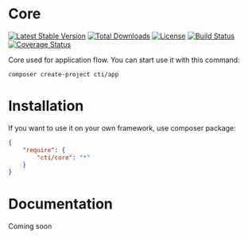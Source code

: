 # Core
[![Latest Stable Version](https://poser.pugx.org/cti/core/v/stable.png)](https://packagist.org/packages/cti/core)
[![Total Downloads](https://poser.pugx.org/cti/core/downloads.png)](https://packagist.org/packages/cti/core)
[![License](https://poser.pugx.org/cti/core/license.png)](https://packagist.org/packages/cti/core)
[![Build Status](https://travis-ci.org/cti/core.svg)](https://travis-ci.org/cti/core)
[![Coverage Status](https://coveralls.io/repos/cti/core/badge.png)](https://coveralls.io/r/cti/core)

Core used for application flow. You can start use it with this command:

    composer create-project cti/app 

# Installation
If you want to use it on your own framework, use composer package:

```json
{
    "require": {
        "cti/core": "*"    
    }
}
```

# Documentation
Coming soon